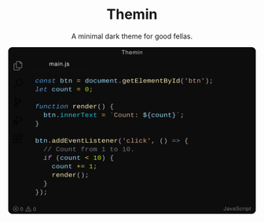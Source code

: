 <div align="center">


# Themin

A minimal dark theme for good fellas.

![preview-dark](https://raw.githubusercontent.com/FredMSJ/themin/master/themin-showup.png)

</div>